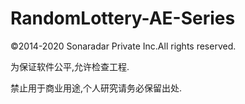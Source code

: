 # RandomLottery-AE-Series

©2014-2020 Sonaradar Private Inc.All rights reserved.

为保证软件公平,允许检查工程.

禁止用于商业用途,个人研究请务必保留出处.
